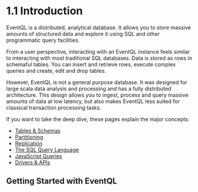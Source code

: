 1.1 Introduction
================

EventQL is a distributed, analytical database. It allows you to store massive amounts
of structured data and explore it using SQL and other programmatic query facilities.

From a user perspective, interacting with an EventQL instance feels similar to
interacting with most traditional SQL databases. Data is stored as rows in
schemaful tables. You can insert and retrieve rows, execute complex queries and
create, edit and drop tables.

However, EventQL is not a general purpose database. It was designed for large scala
data analysis and processing and has a fully distributed architecture. This
design allows you to ingest, process and query massive amounts of data at low
latency, but also makes EventQL less suited for classical transaction processing tasks.

If you want to take the deep dive, these pages explain the major concepts:

  - [Tables & Schemas](../../tables/)
  - [Partitioning](../../tables/partitioning/)
  - [Replication](../../tables/replication/)
  - [The SQL Query Language](../../sql/)
  - [JavaScript Queries](../../queries/)
  - [Drivers & APIs](../../api/)



## Getting Started with EventQL
